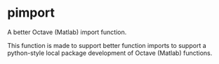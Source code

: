 # pimport
A better Octave (Matlab) import function.

This function is made to support better function imports
to support a python-style local package development of Octave (Matlab)
functions.

